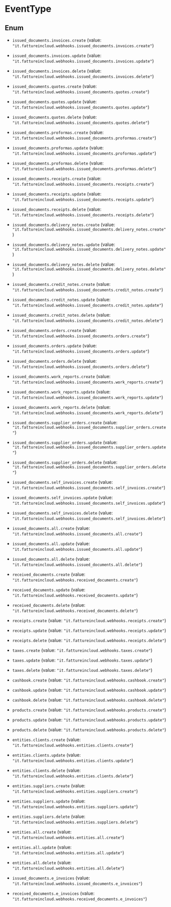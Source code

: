 # EventType

## Enum


* `issued_documents.invoices.create` (value: `"it.fattureincloud.webhooks.issued_documents.invoices.create"`)

* `issued_documents.invoices.update` (value: `"it.fattureincloud.webhooks.issued_documents.invoices.update"`)

* `issued_documents.invoices.delete` (value: `"it.fattureincloud.webhooks.issued_documents.invoices.delete"`)

* `issued_documents.quotes.create` (value: `"it.fattureincloud.webhooks.issued_documents.quotes.create"`)

* `issued_documents.quotes.update` (value: `"it.fattureincloud.webhooks.issued_documents.quotes.update"`)

* `issued_documents.quotes.delete` (value: `"it.fattureincloud.webhooks.issued_documents.quotes.delete"`)

* `issued_documents.proformas.create` (value: `"it.fattureincloud.webhooks.issued_documents.proformas.create"`)

* `issued_documents.proformas.update` (value: `"it.fattureincloud.webhooks.issued_documents.proformas.update"`)

* `issued_documents.proformas.delete` (value: `"it.fattureincloud.webhooks.issued_documents.proformas.delete"`)

* `issued_documents.receipts.create` (value: `"it.fattureincloud.webhooks.issued_documents.receipts.create"`)

* `issued_documents.receipts.update` (value: `"it.fattureincloud.webhooks.issued_documents.receipts.update"`)

* `issued_documents.receipts.delete` (value: `"it.fattureincloud.webhooks.issued_documents.receipts.delete"`)

* `issued_documents.delivery_notes.create` (value: `"it.fattureincloud.webhooks.issued_documents.delivery_notes.create"`)

* `issued_documents.delivery_notes.update` (value: `"it.fattureincloud.webhooks.issued_documents.delivery_notes.update"`)

* `issued_documents.delivery_notes.delete` (value: `"it.fattureincloud.webhooks.issued_documents.delivery_notes.delete"`)

* `issued_documents.credit_notes.create` (value: `"it.fattureincloud.webhooks.issued_documents.credit_notes.create"`)

* `issued_documents.credit_notes.update` (value: `"it.fattureincloud.webhooks.issued_documents.credit_notes.update"`)

* `issued_documents.credit_notes.delete` (value: `"it.fattureincloud.webhooks.issued_documents.credit_notes.delete"`)

* `issued_documents.orders.create` (value: `"it.fattureincloud.webhooks.issued_documents.orders.create"`)

* `issued_documents.orders.update` (value: `"it.fattureincloud.webhooks.issued_documents.orders.update"`)

* `issued_documents.orders.delete` (value: `"it.fattureincloud.webhooks.issued_documents.orders.delete"`)

* `issued_documents.work_reports.create` (value: `"it.fattureincloud.webhooks.issued_documents.work_reports.create"`)

* `issued_documents.work_reports.update` (value: `"it.fattureincloud.webhooks.issued_documents.work_reports.update"`)

* `issued_documents.work_reports.delete` (value: `"it.fattureincloud.webhooks.issued_documents.work_reports.delete"`)

* `issued_documents.supplier_orders.create` (value: `"it.fattureincloud.webhooks.issued_documents.supplier_orders.create"`)

* `issued_documents.supplier_orders.update` (value: `"it.fattureincloud.webhooks.issued_documents.supplier_orders.update"`)

* `issued_documents.supplier_orders.delete` (value: `"it.fattureincloud.webhooks.issued_documents.supplier_orders.delete"`)

* `issued_documents.self_invoices.create` (value: `"it.fattureincloud.webhooks.issued_documents.self_invoices.create"`)

* `issued_documents.self_invoices.update` (value: `"it.fattureincloud.webhooks.issued_documents.self_invoices.update"`)

* `issued_documents.self_invoices.delete` (value: `"it.fattureincloud.webhooks.issued_documents.self_invoices.delete"`)

* `issued_documents.all.create` (value: `"it.fattureincloud.webhooks.issued_documents.all.create"`)

* `issued_documents.all.update` (value: `"it.fattureincloud.webhooks.issued_documents.all.update"`)

* `issued_documents.all.delete` (value: `"it.fattureincloud.webhooks.issued_documents.all.delete"`)

* `received_documents.create` (value: `"it.fattureincloud.webhooks.received_documents.create"`)

* `received_documents.update` (value: `"it.fattureincloud.webhooks.received_documents.update"`)

* `received_documents.delete` (value: `"it.fattureincloud.webhooks.received_documents.delete"`)

* `receipts.create` (value: `"it.fattureincloud.webhooks.receipts.create"`)

* `receipts.update` (value: `"it.fattureincloud.webhooks.receipts.update"`)

* `receipts.delete` (value: `"it.fattureincloud.webhooks.receipts.delete"`)

* `taxes.create` (value: `"it.fattureincloud.webhooks.taxes.create"`)

* `taxes.update` (value: `"it.fattureincloud.webhooks.taxes.update"`)

* `taxes.delete` (value: `"it.fattureincloud.webhooks.taxes.delete"`)

* `cashbook.create` (value: `"it.fattureincloud.webhooks.cashbook.create"`)

* `cashbook.update` (value: `"it.fattureincloud.webhooks.cashbook.update"`)

* `cashbook.delete` (value: `"it.fattureincloud.webhooks.cashbook.delete"`)

* `products.create` (value: `"it.fattureincloud.webhooks.products.create"`)

* `products.update` (value: `"it.fattureincloud.webhooks.products.update"`)

* `products.delete` (value: `"it.fattureincloud.webhooks.products.delete"`)

* `entities.clients.create` (value: `"it.fattureincloud.webhooks.entities.clients.create"`)

* `entities.clients.update` (value: `"it.fattureincloud.webhooks.entities.clients.update"`)

* `entities.clients.delete` (value: `"it.fattureincloud.webhooks.entities.clients.delete"`)

* `entities.suppliers.create` (value: `"it.fattureincloud.webhooks.entities.suppliers.create"`)

* `entities.suppliers.update` (value: `"it.fattureincloud.webhooks.entities.suppliers.update"`)

* `entities.suppliers.delete` (value: `"it.fattureincloud.webhooks.entities.suppliers.delete"`)

* `entities.all.create` (value: `"it.fattureincloud.webhooks.entities.all.create"`)

* `entities.all.update` (value: `"it.fattureincloud.webhooks.entities.all.update"`)

* `entities.all.delete` (value: `"it.fattureincloud.webhooks.entities.all.delete"`)

* `issued_documents.e_invoices` (value: `"it.fattureincloud.webhooks.issued_documents.e_invoices"`)

* `received_documents.e_invoices` (value: `"it.fattureincloud.webhooks.received_documents.e_invoices"`)


